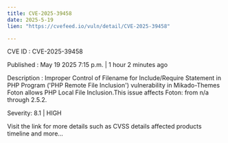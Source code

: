 ```yaml
---
title: CVE-2025-39458
date: 2025-5-19
lien: "https://cvefeed.io/vuln/detail/CVE-2025-39458"

---
```


CVE ID : CVE-2025-39458

Published :  May 19
2025
7:15 p.m. | 1 hour
2 minutes ago

Description : Improper Control of Filename for Include/Require Statement in PHP Program ('PHP Remote File Inclusion') vulnerability in Mikado-Themes Foton allows PHP Local File Inclusion.This issue affects Foton: from n/a through 2.5.2.

Severity: 8.1 | HIGH

Visit the link for more details
such as CVSS details
affected products
timeline
and more...
